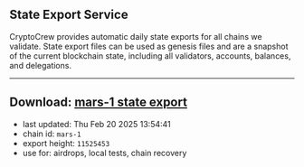 ## State Export Service
CryptoCrew provides automatic daily state exports for all chains we validate. State export files can be used as genesis files and are a snapshot of the current blockchain state, including all validators, accounts, balances, and delegations.

---
**Download: [mars-1 state export](https://ccv-s3.nbg1.your-objectstorage.com/SERVICE/mars/mars-1_export_11525453.json)**
---

- last updated: Thu Feb 20 2025 13:54:41
- chain id: `mars-1`
- export height: `11525453`
- use for: airdrops, local tests, chain recovery

